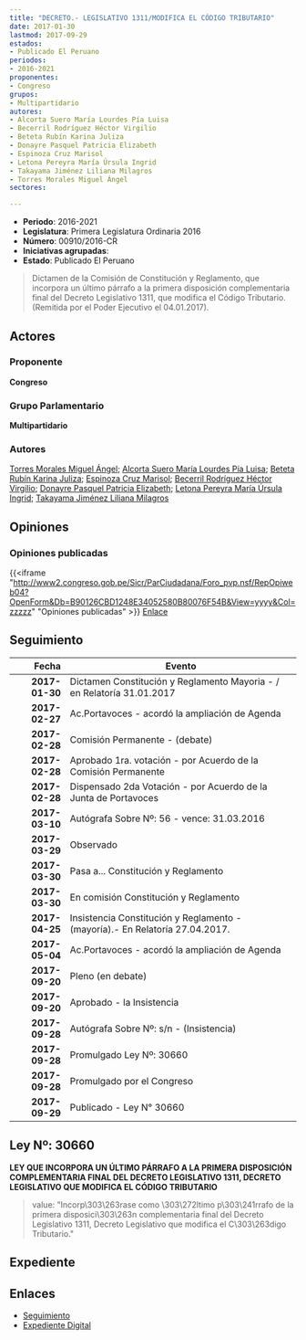 ```yaml
---
title: "DECRETO.- LEGISLATIVO 1311/MODIFICA EL CÓDIGO TRIBUTARIO"
date: 2017-01-30
lastmod: 2017-09-29
estados:
- Publicado El Peruano
periodos:
- 2016-2021
proponentes:
- Congreso
grupos:
- Multipartidario
autores:
- Alcorta Suero María Lourdes Pía Luisa
- Becerril Rodríguez Héctor Virgilio
- Beteta Rubín Karina Juliza
- Donayre Pasquel Patricia Elizabeth
- Espinoza Cruz Marisol
- Letona Pereyra María Úrsula Ingrid
- Takayama Jiménez Liliana Milagros
- Torres Morales Miguel Ángel
sectores:

---
```

- **Periodo**: 2016-2021
- **Legislatura**: Primera Legislatura Ordinaria 2016
- **Número**: 00910/2016-CR
- **Iniciativas agrupadas**: 
- **Estado**: Publicado El Peruano

> Dictamen de la Comisión de Constitución y Reglamento, que incorpora un último párrafo a la primera disposición complementaria final del Decreto Legislativo 1311, que modifica el Código Tributario. (Remitida por el Poder Ejecutivo el 04.01.2017).


## Actores

### Proponente

**Congreso**

### Grupo Parlamentario

**Multipartidario**

### Autores

[Torres Morales Miguel Ángel](mailto:mailto:mtorresm@congreso.gob.pe); [Alcorta Suero María Lourdes Pía Luisa](mailto:mailto:lalcorta@congreso.gob.pe); [Beteta Rubín Karina Juliza](mailto:mailto:kbeteta@congreso.gob.pe); [Espinoza Cruz Marisol](mailto:mailto:mespinozac@congreso.gob.pe); [Becerril Rodríguez Héctor Virgilio](mailto:mailto:hbecerril@congreso.gob.pe); [Donayre Pasquel Patricia Elizabeth](mailto:mailto:pdonayre@congreso.gob.pe); [Letona Pereyra María Úrsula Ingrid](mailto:mailto:mletona@congreso.gob.pe); [Takayama Jiménez Liliana Milagros](mailto:mailto:ltakayama@congreso.gob.pe)

## Opiniones

### Opiniones publicadas

{{<iframe "http://www2.congreso.gob.pe/Sicr/ParCiudadana/Foro_pvp.nsf/RepOpiweb04?OpenForm&Db=B90126CBD1248E34052580B80076F54B&View=yyyy&Col=zzzzz" "Opiniones publicadas" >}}
[Enlace](http://www2.congreso.gob.pe/Sicr/ParCiudadana/Foro_pvp.nsf/RepOpiweb04?OpenForm&Db=B90126CBD1248E34052580B80076F54B&View=yyyy&Col=zzzzz)


## Seguimiento

| Fecha | Evento |
|------:|--------|
| **2017-01-30** | Dictamen Constitución y Reglamento Mayoria - / en Relatoría 31.01.2017 |
| **2017-02-27** | Ac.Portavoces - acordó la ampliación de Agenda |
| **2017-02-28** | Comisión Permanente - (debate) |
| **2017-02-28** | Aprobado 1ra. votación - por Acuerdo de la Comisión Permanente |
| **2017-02-28** | Dispensado 2da Votación - por Acuerdo de la Junta de Portavoces |
| **2017-03-10** | Autógrafa Sobre Nº: 56 - vence: 31.03.2016 |
| **2017-03-29** | Observado |
| **2017-03-30** | Pasa a... Constitución y Reglamento |
| **2017-03-30** | En comisión Constitución y Reglamento |
| **2017-04-25** | Insistencia Constitución y Reglamento - (mayoría).- En Relatoría 27.04.2017. |
| **2017-05-04** | Ac.Portavoces - acordó la ampliación de Agenda |
| **2017-09-20** | Pleno (en debate) |
| **2017-09-20** | Aprobado - la Insistencia |
| **2017-09-28** | Autógrafa Sobre Nº: s/n - (Insistencia) |
| **2017-09-28** | Promulgado Ley Nº: 30660 |
| **2017-09-28** | Promulgado por el Congreso |
| **2017-09-29** | Publicado - Ley N° 30660 |

## Ley Nº: 30660

**LEY QUE INCORPORA UN ÚLTIMO PÁRRAFO A LA PRIMERA DISPOSICIÓN COMPLEMENTARIA FINAL DEL DECRETO LEGISLATIVO 1311, DECRETO LEGISLATIVO QUE MODIFICA EL CÓDIGO TRIBUTARIO**

> value: "Incorp\303\263rase como \303\272ltimo p\303\241rrafo de la primera disposici\303\263n complementaria final del Decreto Legislativo 1311, Decreto Legislativo que modifica el C\303\263digo Tributario."


## Expediente

## Enlaces

- [Seguimiento](http://www2.congreso.gob.pe/Sicr/TraDocEstProc/CLProLey2016.nsf/f7fff46988ca05b1052578e100829cc7/02213a814663a92c052580b80074db36?OpenDocument)
- [Expediente Digital](http://www2.congreso.gob.pe/Sicr/TraDocEstProc/Expvirt_2011.nsf/visbusqptramdoc1621/00910?opendocument)

